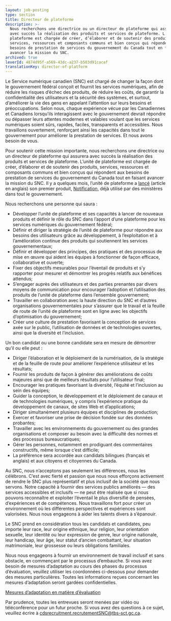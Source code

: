 ```yaml
---
layout: job-posting
type: section
title: Directeur de plateforme
description: >-
  Nous recherchons une directrice ou un directeur de plateforme qui assurera
  avec succès la réalisation des produits et services de plateforme. L’unité de
  plateforme est chargée de créer, d’élaborer et de soutenir des produits,
  services, ressources et composants communs et bien conçus qui répondent aux
  besoins de prestation de services du gouvernement du Canada tout en faisant
  avancer la mission du SNC.
archived: true
leverId: 4874d95f-a569-43dc-a237-b503d91cacaf
translationKey: director-of-platform
---
```

Le Service numérique canadien (SNC) est chargé de changer la façon dont le gouvernement fédéral conçoit et fournit les services numériques, afin de réduire les risques d’échec des produits, de réduire les coûts, de garantir la confidentialité des utilisateurs et la sécurité des systèmes, et surtout, d’améliorer la vie des gens en appelant l’attention sur leurs besoins et préoccupations. Selon nous, chaque expérience vécue par les Canadiennes et Canadiens lorsqu’ils interagissent avec le gouvernement devrait répondre ou dépasser leurs attentes modernes et valables voulant que les services numériques soient sûrs, rapides, faciles, transparents et accessibles. Nous travaillons ouvertement, renforçant ainsi les capacités dans tout le gouvernement pour améliorer la prestation de services. Et nous avons besoin de vous.

Pour soutenir cette mission importante, nous recherchons une directrice ou un directeur de plateforme qui assurera avec succès la réalisation des produits et services de plateforme. L’unité de plateforme est chargée de créer, d’élaborer et de soutenir des produits, services, ressources et composants communs et bien conçus qui répondent aux besoins de prestation de services du gouvernement du Canada tout en faisant avancer la mission du SNC. Il y a quelques mois, l’unité de plateforme a [lancé](https://nationalpost.com/pmn/news-pmn/canada-news-pmn/youve-got-mail-feds-test-new-e-notification-service-to-save-cash-time) (article en anglais) son premier produit, [Notification](https://notification.alpha.canada.ca/), déjà utilisé par des ministères dans tout le gouvernement.

Nous recherchons une personne qui saura :

* Développer l’unité de plateforme et ses capacités à lancer de nouveaux produits et définir le rôle du SNC dans l’apport d’une plateforme pour les services numériques du gouvernement fédéral;
* Définir et diriger la stratégie de l’unité de plateforme pour répondre aux besoins des utilisateurs grâce au développement, à l’exploitation et à l’amélioration continue des produits qui soutiennent les services gouvernementaux;
* Définir et développer des principes, des pratiques et des processus de mise en œuvre qui aident les équipes à fonctionner de façon efficace, collaborative et ouverte;
* Fixer des objectifs mesurables pour l’éventail de produits et s’y rapporter pour mesurer et démontrer les progrès relatifs aux bénéfices attendus;
* S’engager auprès des utilisateurs et des parties prenantes par divers moyens de communication pour encourager l’adoption et l’utilisation des produits de l’unité de plateforme dans l’ensemble gouvernement;
* Travailler en collaboration avec la haute direction du SNC et d’autres organisations gouvernementales pour s’assurer que le travail et la feuille de route de l’unité de plateforme sont en ligne avec les objectifs d’optimisation du gouvernement;
* Créer une culture de prestation favorisant la conception de services axée sur le public, l’utilisation de données et de technologies ouvertes, ainsi que la diversité et l’inclusion.

Un bon candidat ou une bonne candidate sera en mesure de démontrer qu’il ou elle peut :

* Diriger l’élaboration et le déploiement de la numérisation, de la stratégie et de la feuille de route pour améliorer l’expérience utilisateur et les résultats;
* Fournir les produits de façon à générer des améliorations de coûts majeures ainsi que de meilleurs résultats pour l’utilisateur final;
* Encourager les pratiques favorisant la diversité, l’équité et l’inclusion au sein des équipes;
* Guider la conception, le développement et le déploiement de canaux et de technologies numériques, y compris l’expérience pratique du développement de canaux, de sites Web et d’applications;
* Diriger simultanément plusieurs équipes et disciplines de production;
* Exercer et favoriser une prise de décision fondée sur des données probantes;
* Travailler avec les environnements du gouvernement ou des grandes organisations et composer au besoin avec la difficulté des normes et des processus bureaucratiques;
* Gérer les personnes, notamment en prodiguant des commentaires constructifs, même lorsque c’est difficile;
* La préférence sera accordée aux candidats bilingues (français et anglais) et aux citoyens et citoyennes du Canada.

Au SNC, nous n’acceptons pas seulement les différences, nous les célébrons. C’est avec fierté et passion que nous nous efforçons activement de rendre le SNC plus représentatif et plus inclusif de la société que nous servons. Notre capacité à fournir des services publics améliorés — des services accessibles et inclusifs — ne peut être réalisée que si nous pouvons reconnaître et exploiter l’éventail le plus diversifié de pensées, d’expériences et de compétences. Nous travaillons fort pour créer un environnement où les différentes perspectives et expériences sont valorisées. Nous nous engageons à aider les talents divers à s’épanouir.

Le SNC prend en considération tous les candidats et candidates, peu importe leur race, leur origine ethnique, leur religion, leur orientation sexuelle, leur identité ou leur expression de genre, leur origine nationale, leur handicap, leur âge, leur statut d’ancien combattant, leur situation matrimoniale, leur grossesse ou leurs obligations familiales. 

Nous nous engageons à fournir un environnement de travail inclusif et sans obstacle, en commençant par le processus d’embauche. Si vous avez besoin de mesures d’adaptation au cours des phases du processus d’évaluation, veuillez utiliser les coordonnées ci-dessous pour demander des mesures particulières. Toutes les informations reçues concernant les mesures d’adaptation seront gardées confidentielles.

[Mesures d’adaptation en matière d’évaluation](https://www.canada.ca/fr/commission-fonction-publique/services/mesures-d-adaptation-matiere-evaluation.html)

Par prudence, toutes les entrevues seront menées par vidéo ou téléconférence pour un futur proche. Si vous avez des questions à ce sujet, veuillez écrire à [cdsrecruitment.recrutementSNC@tbs-sct.gc.ca](mailto:mailto:cdsrecruitment.recrutementSNC@tbs-sct.gc.ca).
